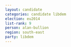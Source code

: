 ```yaml
---
layout: candidate
categories: candidate libdem
election: eu2014
list-rank: 9
person: alan-bullion
region: south-east
party: libdem
---
```

